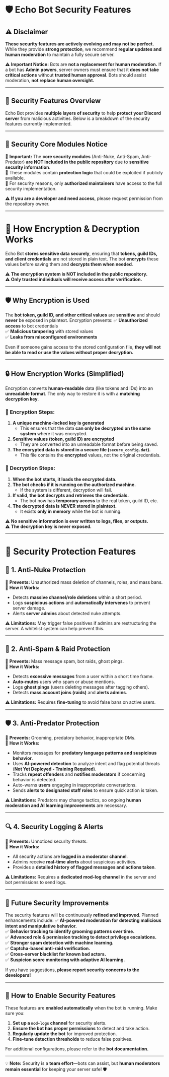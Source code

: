# 🛡 Echo Bot Security Features

## ⚠️ Disclaimer
**These security features are actively evolving and may not be perfect.** While they provide **strong protection**, we recommend **regular updates and human moderation** to maintain a fully secure server.

⚠ **Important Notice:** Bots are **not a replacement for human moderation.** If a bot has **Admin powers**, server owners must ensure that it **does not take critical actions** without **trusted human approval**. Bots should assist moderation, **not replace human oversight.**

---

## 🔐 Security Features Overview
Echo Bot provides **multiple layers of security** to help **protect your Discord server** from malicious activities. Below is a breakdown of the security features currently implemented.

---

## 📢 Security Core Modules Notice
🔹 **Important:** The **core security modules** (Anti-Nuke, Anti-Spam, Anti-Predator) **are NOT included in the public repository** due to **sensitive security information**.  
🔹 These modules contain **protection logic** that could be exploited if publicly available.  
🔹 For security reasons, only **authorized maintainers** have access to the full security implementation.

⚠ **If you are a developer and need access**, please request permission from the repository owner.

---

# 🔑 How Encryption & Decryption Works
Echo Bot **stores sensitive data securely**, ensuring that **tokens, guild IDs, and client credentials** are not stored in plain text. The bot **encrypts** these values before saving them and **decrypts them when needed**.

⚠ **The encryption system is NOT included in the public repository.**  
⚠ **Only trusted individuals will receive access after verification.**  

---

## 🛡 Why Encryption is Used
The **bot token, guild ID, and other critical values** are **sensitive** and should **never** be exposed in plaintext. Encryption prevents:
✅ **Unauthorized access** to bot credentials  
✅ **Malicious tampering** with stored values  
✅ **Leaks from misconfigured environments**  

Even if someone gains access to the stored configuration file, **they will not be able to read or use the values without proper decryption.**

---

## 🔒 How Encryption Works (Simplified)
Encryption converts **human-readable** data (like tokens and IDs) into an **unreadable format**. The only way to restore it is with a **matching decryption key**.

### 🔹 Encryption Steps:
1. **A unique machine-locked key is generated**  
   - This ensures that the data **can only be decrypted on the same system** where it was encrypted.
2. **Sensitive values (token, guild ID) are encrypted**  
   - They are converted into an unreadable format before being saved.
3. **The encrypted data is stored in a secure file (`secure_config.dat`).**  
   - This file contains the **encrypted** values, not the original credentials.

### 🔹 Decryption Steps:
1. **When the bot starts, it loads the encrypted data.**  
2. **The bot checks if it is running on the authorized machine.**  
   - If the system is different, decryption will fail.
3. **If valid, the bot decrypts and retrieves the credentials.**  
   - The bot now has **temporary access** to the real token, guild ID, etc.
4. **The decrypted data is NEVER stored in plaintext.**  
   - It exists **only in memory** while the bot is running.

⚠ **No sensitive information is ever written to logs, files, or outputs.**  
⚠ **The decryption key is never exposed.**  

---

# 🚨 Security Protection Features

## 🚨 1. Anti-Nuke Protection
🔹 **Prevents:** Unauthorized mass deletion of channels, roles, and mass bans.  
🔹 **How it Works:**
   - Detects **massive channel/role deletions** within a short period.
   - Logs **suspicious actions** and **automatically intervenes** to prevent server damage.
   - Alerts **server admins** about detected nuke attempts.

⚠ **Limitations:** May trigger false positives if admins are restructuring the server. A whitelist system can help prevent this.

---

## 🛑 2. Anti-Spam & Raid Protection
🔹 **Prevents:** Mass message spam, bot raids, ghost pings.  
🔹 **How it Works:**
   - Detects **excessive messages** from a user within a short time frame.
   - **Auto-mutes** users who spam or abuse mentions.
   - Logs **ghost pings** (users deleting messages after tagging others).
   - Detects **mass account joins (raids)** and **alerts admins**.

⚠ **Limitations:** Requires **fine-tuning** to avoid false bans on active users.

---

## 🛡 3. Anti-Predator Protection
🔹 **Prevents:** Grooming, predatory behavior, inappropriate DMs.  
🔹 **How it Works:**
   - Monitors messages for **predatory language patterns and suspicious behavior**.
   - Uses **AI-powered detection** to analyze intent and flag potential threats (**Not Yet Deployed - Training Required**).
   - Tracks **repeat offenders** and **notifies moderators** if concerning behavior is detected.
   - Auto-warns **users** engaging in inappropriate conversations.
   - Sends **alerts to designated staff roles** to ensure quick action is taken.

⚠ **Limitations:** Predators may change tactics, so ongoing **human moderation and AI learning improvements** are necessary.

---

## 🔍 4. Security Logging & Alerts
🔹 **Prevents:** Unnoticed security threats.  
🔹 **How it Works:**
   - All security actions are **logged in a moderator channel**.
   - Admins receive **real-time alerts** about suspicious activities.
   - Provides a **detailed history of flagged messages and actions taken**.

⚠ **Limitations:** Requires a **dedicated mod-log channel** in the server and bot permissions to send logs.

---

## 🚀 Future Security Improvements
The security features will be continuously **refined and improved**. Planned enhancements include:
✅ **AI-powered moderation for detecting malicious intent and manipulative behavior.**  
✅ **Behavior tracking to identify grooming patterns over time.**  
✅ **Advanced role & permission tracking to detect privilege escalations.**  
✅ **Stronger spam detection with machine learning.**  
✅ **Captcha-based anti-raid verification.**  
✅ **Cross-server blacklist for known bad actors.**  
✅ **Suspicion score monitoring with adaptive AI learning.**  

If you have suggestions, **please report security concerns to the developers!**

---

## 🔧 How to Enable Security Features
These features are **enabled automatically** when the bot is running. Make sure you:
1. **Set up a `mod-logs` channel** for security alerts.
2. **Ensure the bot has proper permissions** to detect and take action.
3. **Regularly update the bot** for improved protection.
4. **Fine-tune detection thresholds** to reduce false positives.

For additional configurations, please refer to the **bot documentation.**

---

💡 **Note:** Security is a **team effort**—bots can assist, but **human moderators remain essential** for keeping your server safe! 🛡
